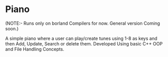 # Piano
(NOTE:- Runs only on borland Compilers for now. General version Coming soon.)

A simple piano where a user can play/create tunes using 1-8 as keys and then Add, Update, Search or delete them. 
Developed Using basic C++ OOP and File Handling Concepts.

